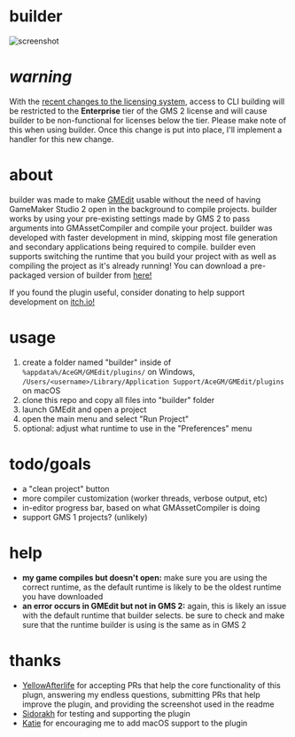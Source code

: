 # builder
![screenshot](https://i.imgur.com/vBhrrvR.png)

# ***warning***
With the [recent changes to the licensing system](https://www.yoyogames.com/en/blog/more-platforms-for-less), access to CLI building will be restricted to the **Enterprise** tier of the GMS 2 license and will cause builder to be non-functional for licenses below the tier. Please make note of this when using builder. Once this change is put into place, I'll implement a handler for this new change.

# about
builder was made to make [GMEdit](https://yellowafterlife.itch.io/gmedit) usable without the need of having GameMaker Studio 2 open in the background to compile projects. builder works by using your pre-existing settings made by GMS 2 to pass arguments into GMAssetCompiler and compile your project. builder was developed with faster development in mind, skipping most file generation and secondary applications being required to compile. builder even supports switching the runtime that you build your project with as well as compiling the project as it's already running! You can download a pre-packaged version of builder from [here!](https://github.com/nommiin/builder/releases)

If you found the plugin useful, consider donating to help support development on [itch.io!](https://nommiiin.itch.io/builder)

# usage
1. create a folder named "builder" inside of `%appdata%/AceGM/GMEdit/plugins/` on Windows, `/Users/<username>/Library/Application Support/AceGM/GMEdit/plugins` on macOS
2. clone this repo and copy all files into "builder" folder
3. launch GMEdit and open a project
4. open the main menu and select "Run Project"
5. optional: adjust what runtime to use in the "Preferences" menu

# todo/goals
* a "clean project" button
* more compiler customization (worker threads, verbose output, etc)
* in-editor progress bar, based on what GMAssetCompiler is doing
* support GMS 1 projects? (unlikely)

# help
* **my game compiles but doesn't open:** make sure you are using the correct runtime, as the default runtime is likely to be the oldest runtime you have downloaded
* **an error occurs in GMEdit but not in GMS 2:** again, this is likely an issue with the default runtime that builder selects. be sure to check and make sure that the runtime builder is using is the same as in GMS 2

# thanks
* [YellowAfterlife](https://twitter.com/YellowAfterlife) for accepting PRs that help the core functionality of this plugn, answering my endless questions, submitting PRs that help improve the plugin, and providing the screenshot used in the readme
* [Sidorakh](https://github.com/sidorakh/) for testing and supporting the plugin
* [Katie](https://twitter.com/347online) for encouraging me to add macOS support to the plugin
